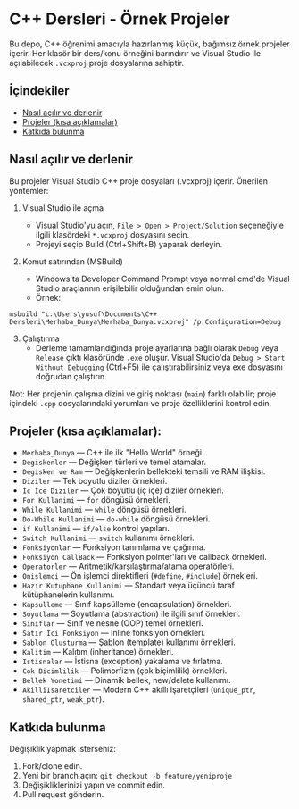 # C++ Dersleri - Örnek Projeler

Bu depo, C++ öğrenimi amacıyla hazırlanmış küçük, bağımsız örnek projeler içerir. Her klasör bir ders/konu örneğini barındırır ve Visual Studio ile açılabilecek `.vcxproj` proje dosyalarına sahiptir.

## İçindekiler

- [Nasıl açılır ve derlenir](#nasıl-açılır-ve-derlenir)
- [Projeler (kısa açıklamalar)](#projeler-kısa-açıklamalar)
- [Katkıda bulunma](#katkıda-bulunma)

## Nasıl açılır ve derlenir

Bu projeler Visual Studio C++ proje dosyaları (.vcxproj) içerir. Önerilen yöntemler:

1. Visual Studio ile açma
    - Visual Studio'yu açın, `File > Open > Project/Solution` seçeneğiyle ilgili klasördeki `*.vcxproj` dosyasını seçin.
    - Projeyi seçip Build (Ctrl+Shift+B) yaparak derleyin.

2. Komut satırından (MSBuild)
    - Windows'ta Developer Command Prompt veya normal cmd'de Visual Studio araçlarının erişilebilir olduğundan emin olun.
    - Örnek: 

```
msbuild "c:\Users\yusuf\Documents\C++ Dersleri\Merhaba_Dunya\Merhaba_Dunya.vcxproj" /p:Configuration=Debug
```

3. Çalıştırma
    - Derleme tamamlandığında proje ayarlarına bağlı olarak `Debug` veya `Release` çıktı klasöründe `.exe` oluşur. Visual Studio'da `Debug > Start Without Debugging` (Ctrl+F5) ile çalıştırabilirsiniz veya exe dosyasını doğrudan çalıştırın.

Not: Her projenin çalışma dizini ve giriş noktası (`main`) farklı olabilir; proje içindeki `.cpp` dosyalarındaki yorumları ve proje özelliklerini kontrol edin.

## Projeler (kısa açıklamalar):

- `Merhaba_Dunya` — C++ ile ilk "Hello World" örneği.
- `Degiskenler` — Değişken türleri ve temel atamalar.
- `Degisken ve Ram` — Değişkenlerin bellekteki temsili ve RAM ilişkisi.
- `Diziler` — Tek boyutlu diziler örnekleri.
- `İc İce Diziler` — Çok boyutlu (iç içe) diziler örnekleri.
- `For Kullanimi` — `for` döngüsü örnekleri.
- `While Kullanimi` — `while` döngüsü örnekleri.
- `Do-While Kullanimi` — `do-while` döngüsü örnekleri.
- `if Kullanimi` — `if/else` kontrol yapıları.
- `Switch Kullanimi` — `switch` kullanımı örnekleri.
- `Fonksiyonlar` — Fonksiyon tanımlama ve çağırma.
- `Fonksiyon CallBack` — Fonksiyon pointer'ları ve callback örnekleri.
- `Operatorler` — Aritmetik/karşılaştırma/atama operatörleri.
- `Onislemci` — Ön işlemci direktifleri (`#define`, `#include`) örnekleri.
- `Hazır Kutuphane Kullanimi` — Standart veya üçüncü taraf kütüphanelerin kullanımı.
- `Kapsulleme` — Sınıf kapsülleme (encapsulation) örnekleri.
- `Soyutlama` — Soyutlama (abstraction) ile ilgili sınıf örnekleri.
- `Siniflar` — Sınıf ve nesne (OOP) temel örnekleri.
- `Satır İci Fonksiyon` — Inline fonksiyon örnekleri.
- `Sablon Olusturma` — Şablon (template) kullanımı örnekleri.
- `Kalitim` — Kalıtım (inheritance) örnekleri.
- `Istisnalar` — İstisna (exception) yakalama ve fırlatma.
- `Cok Bicimlilik` — Polimorfizm (çok biçimlilik) örnekleri.
- `Bellek Yonetimi` — Dinamik bellek, new/delete kullanımı.
- `AkilliIsaretciler` — Modern C++ akıllı işaretçileri (`unique_ptr`, `shared_ptr`, `weak_ptr`).

## Katkıda bulunma

Değişiklik yapmak isterseniz:

1. Fork/clone edin.
2. Yeni bir branch açın: `git checkout -b feature/yeniproje`
3. Değişikliklerinizi yapın ve commit edin.
4. Pull request gönderin.
